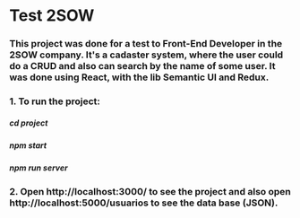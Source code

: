 # Test 2SOW

### This project was done for a test to Front-End Developer in the 2SOW company. It's a cadaster system, where the user could do a CRUD and also can search by the name of some user. It was done using React, with the lib Semantic UI and Redux.

### 1. To run the project:

##### cd project

##### npm start

##### npm run server

### 2. Open http://localhost:3000/ to see the project and also open http://localhost:5000/usuarios to see the data base (JSON).
